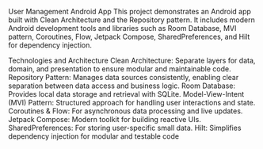 User Management Android App
This project demonstrates an Android app built with Clean Architecture and the Repository pattern. It includes modern Android development tools and libraries such as Room Database, MVI pattern, Coroutines, Flow, Jetpack Compose, SharedPreferences, and Hilt for dependency injection.

Technologies and Architecture
Clean Architecture: Separate layers for data, domain, and presentation to ensure modular and maintainable code.
Repository Pattern: Manages data sources consistently, enabling clear separation between data access and business logic.
Room Database: Provides local data storage and retrieval with SQLite.
Model-View-Intent (MVI) Pattern: Structured approach for handling user interactions and state.
Coroutines & Flow: For asynchronous data processing and live updates.
Jetpack Compose: Modern toolkit for building reactive UIs.
SharedPreferences: For storing user-specific small data.
Hilt: Simplifies dependency injection for modular and testable code

